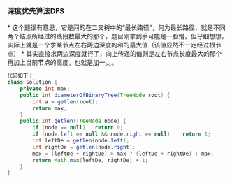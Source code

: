<h3> 深度优先算法DFS </h3>
* 这个题很有意思，它是问的在二叉树中的“最长路径”，何为最长路径，就是不同两个结点所经过的线段数最大的那个，题目刚拿到手可能是一脸懵，但仔细想想，实际上就是一个求某节点左右两边深度的和的最大值（该值显然不一定经过根节点）
* 其实直接求两边深度就行了，向上传递的值则是左右节点长度最大的那个再加上当前节点的高度，也就是加一。。。

```java
代码如下：
class Solution {
    private int max;
    public int diameterOfBinaryTree(TreeNode root) {
        int a = getlen(root);
        return max;
    }
    public int getlen(TreeNode node) {
        if (node == null)   return 0;
        if (node.left == null && node.right == null)    return 1;
        int leftDe = getlen(node.left);
        int rightDe = getlen(node.right);
        max = (leftDe + rightDe) > max ? (leftDe + rightDe) : max;
        return Math.max(leftDe, rightDe) + 1;
    }
}
```
